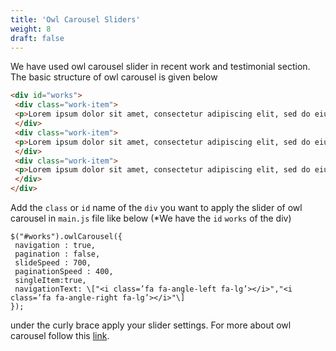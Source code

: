```yaml
---
title: 'Owl Carousel Sliders'
weight: 8
draft: false
---
```

We have used owl carousel slider in recent work and testimonial section. The basic structure of owl carousel is given below

```html
<div id="works">
 <div class="work-item">
 <p>Lorem ipsum dolor sit amet, consectetur adipiscing elit, sed do eiusmod tempor incididunt ut labore et dolore magna aliqua. <br> <br> There are many variations of passages of Lorem Ipsum available, but the majority have suffered alteration in some form, by injected humour, or randomised words which don’t look even slightly believable.</p>
 </div>
 <div class="work-item">
 <p>Lorem ipsum dolor sit amet, consectetur adipiscing elit, sed do eiusmod tempor incididunt ut labore et dolore magna aliqua.  There are many variations of passages of Lorem Ipsum available, but the majority have suffered alteration in some form, by injected humour, or randomised words which don’t look even slightly believable.</p>
 </div>
 <div class="work-item">
 <p>Lorem ipsum dolor sit amet, consectetur adipiscing elit, sed do eiusmod tempor incididunt ut labore et dolore magna aliqua.  There are many variations of passages of Lorem Ipsum available, but the majority have suffered alteration in some form, by injected humour, or randomised words which don’t look even slightly believable.</p>
 </div>
</div>
```

Add the `class` or `id` name of the `div` you want to apply the slider of owl carousel in `main.js` file like below (\*We have the `id` `works` of the div)

```JS  
$("#works").owlCarousel({  
 navigation : true,  
 pagination : false,  
 slideSpeed : 700,  
 paginationSpeed : 400,  
 singleItem:true,  
 navigationText: \["<i class=’fa fa-angle-left fa-lg’></i>","<i class=’fa fa-angle-right fa-lg’></i>"\]  
});  
```

under the curly brace apply your slider settings. For more about owl carousel follow this [link](http://www.landmarkmlp.com/js-plugin/owl.carousel/).